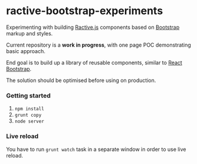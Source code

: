 # ractive-bootstrap-experiments

Experimenting with building [Ractive.js](http://www.ractivejs.org/) components based on [Bootstrap](http://getbootstrap.com/)  markup and styles.

Current repository is a __work in progress__, with one page POC demonstrating basic approach.

End goal is to build up a library of reusable components, similar to [React Bootstrap](http://react-bootstrap.github.io/).

The solution should be optimised before using on production.

### Getting started

1. ```npm install```
2. ```grunt copy```
3. ```node server```

### Live reload
You have to run ```grunt watch``` task in a separate window in order to use live reload.
